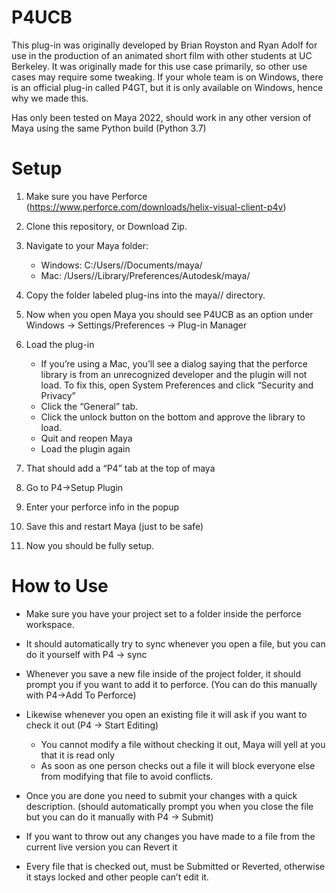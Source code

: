 # P4UCB
This plug-in was originally developed by Brian Royston and Ryan Adolf for use in the production of an animated short film with other students at UC Berkeley. 
It was originally made for this use case primarily, so other use cases may require some tweaking. If your whole team is on Windows, there is an official plug-in called 
P4GT, but it is only available on Windows, hence why we made this.

Has only been tested on Maya 2022, should work in any other version of Maya using the same Python build (Python 3.7)

# Setup
1) Make sure you have Perforce (https://www.perforce.com/downloads/helix-visual-client-p4v)
2) Clone this repository, or Download Zip.
3) Navigate to your Maya folder:
   - Windows: C:/Users/<username>/Documents/maya/<version>
   - Mac: /Users/<username>/Library/Preferences/Autodesk/maya/<version>
 4) Copy the folder labeled plug-ins into the maya/<version>/ directory.
 5) Now when you open Maya you should see P4UCB as an option under Windows -> Settings/Preferences -> Plug-in Manager
 6) Load the plug-in
    - If you’re using a Mac, you’ll see a dialog saying that the perforce library is from an unrecognized developer and the plugin will not load. To fix this, open System Preferences and click “Security and Privacy”
    - Click the “General” tab.
    - Click the unlock button on the bottom and approve the library to load.
    - Quit and reopen Maya
    - Load the plugin again

7) That should add a “P4” tab at the top of maya
8) Go to P4->Setup Plugin
9) Enter your perforce info in the popup
10) Save this and restart Maya (just to be safe)
11) Now you should be fully setup. 

# How to Use
- Make sure you have your project set to a folder inside the perforce workspace. 
- It should automatically try to sync whenever you open a file, but you can do it yourself with P4 -> sync
- Whenever you save a new file inside of the project folder, it should prompt you if you want to add it to perforce. (You can do this manually with P4->Add To Perforce)
- Likewise whenever you open an existing file it will ask if you want to check it out (P4 -> Start Editing)
  - You cannot modify a file without checking it out, Maya will yell at you that it is read only
  - As soon as one person checks out a file it will block everyone else from modifying that file to avoid conflicts.
  
- Once you are done you need to submit your changes with a quick description. (should automatically prompt you when you close the file but you can do it manually with P4 -> Submit)
- If you want to throw out any changes you have made to a file from the current live version you can Revert it
- Every file that is checked out, must be Submitted or Reverted, otherwise it stays locked and other people can’t edit it.

